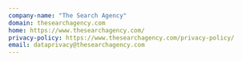 ```yaml
---
company-name: "The Search Agency"
domain: thesearchagency.com
home: https://www.thesearchagency.com/
privacy-policy: https://www.thesearchagency.com/privacy-policy/
email: dataprivacy@thesearchagency.com
---
```




